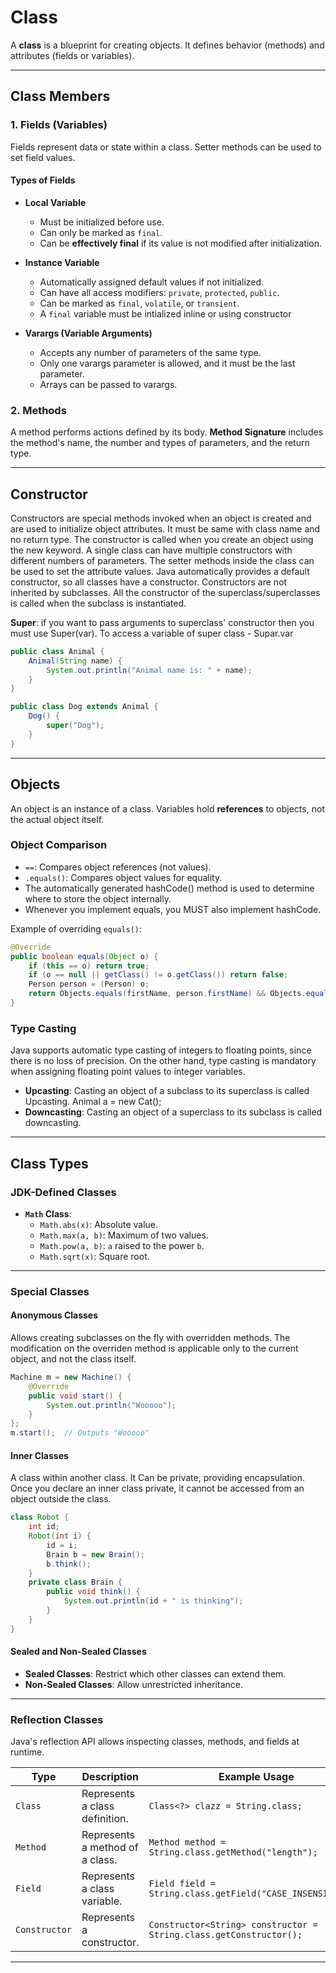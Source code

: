 # Class

A **class** is a blueprint for creating objects. It defines behavior (methods) and attributes (fields or variables).  

---

## Class Members

### 1. Fields (Variables)

Fields represent data or state within a class. Setter methods can be used to set field values.

#### Types of Fields  

- **Local Variable**
  
  - Must be initialized before use.  
  - Can only be marked as `final`.  
  - Can be **effectively final** if its value is not modified after initialization.  

- **Instance Variable**
  
  - Automatically assigned default values if not initialized.  
  - Can have all access modifiers: `private`, `protected`, `public`.  
  - Can be marked as `final`, `volatile`, or `transient`.  
  - A `final` variable must be intialized inline or using constructor

- **Varargs (Variable Arguments)**
  
  - Accepts any number of parameters of the same type.  
  - Only one varargs parameter is allowed, and it must be the last parameter.  
  - Arrays can be passed to varargs.  

### 2. Methods

A method performs actions defined by its body. **Method Signature** includes the method's name, the number and types of parameters, and the return type.  

---

## Constructor

Constructors are special methods invoked when an object is created and are used to initialize object attributes. It must be same with class name and no return type. The constructor is called when you create an object using the new keyword. A single class can have multiple constructors with different numbers of parameters. The setter methods inside the class can be used to set the attribute values. Java automatically provides a default constructor, so all classes have a constructor. Constructors are not inherited by subclasses. All the constructor of the superclass/superclasses is called when the subclass is instantiated.

**Super**:  if you want to pass arguments to superclass' constructor then you must use Super(var). To access a variable of super class - Supar.var

```java
public class Animal {
    Animal(String name) {
        System.out.println("Animal name is: " + name);
    }
}

public class Dog extends Animal {
    Dog() {
        super("Dog");
    }
}
```

---

## Objects

An object is an instance of a class. Variables hold **references** to objects, not the actual object itself.

### Object Comparison

- `==`: Compares object references (not values).  
- `.equals()`: Compares object values for equality.  
- The automatically generated hashCode() method is used to determine where to store the object internally.
- Whenever you implement equals, you MUST also implement hashCode.

Example of overriding `equals()`:

```java
@Override
public boolean equals(Object o) {
    if (this == o) return true;
    if (o == null || getClass() != o.getClass()) return false;
    Person person = (Person) o;
    return Objects.equals(firstName, person.firstName) && Objects.equals(lastName, person.lastName);
}
```

### Type Casting

Java supports automatic type casting of integers to floating points, since there is no loss of precision. On the other hand, type casting is mandatory when assigning floating point values to integer variables.

- **Upcasting**: Casting an object of a subclass to its superclass is called Upcasting. Animal a = new Cat();
- **Downcasting**: Casting an object of a superclass to its subclass is called downcasting.

---

## Class Types

### JDK-Defined Classes

- **`Math` Class**:  
  - `Math.abs(x)`: Absolute value.  
  - `Math.max(a, b)`: Maximum of two values.  
  - `Math.pow(a, b)`: `a` raised to the power `b`.  
  - `Math.sqrt(x)`: Square root.

---

### Special Classes

#### Anonymous Classes

Allows creating subclasses on the fly with overridden methods. The modification on the overriden method is applicable only to the current object, and not the class itself.

```java
Machine m = new Machine() {
    @Override
    public void start() {
        System.out.println("Wooooo");
    }
};
m.start();  // Outputs "Wooooo"
```

#### Inner Classes

A class within another class. It Can be private, providing encapsulation. Once you declare an inner class private, it cannot be accessed from an object outside the class.

```java
class Robot {
    int id;
    Robot(int i) {
        id = i;
        Brain b = new Brain();
        b.think();
    }
    private class Brain {
        public void think() {
            System.out.println(id + " is thinking");
        }
    }
}
```

#### Sealed and Non-Sealed Classes

- **Sealed Classes**: Restrict which other classes can extend them.  
- **Non-Sealed Classes**: Allow unrestricted inheritance.

---

### Reflection Classes

Java's reflection API allows inspecting classes, methods, and fields at runtime.  

| Type          | Description                               | Example Usage                                         |
|---------------|-------------------------------------------|-------------------------------------------------------|
| `Class`       | Represents a class definition.            | `Class<?> clazz = String.class;`                      |
| `Method`      | Represents a method of a class.           | `Method method = String.class.getMethod("length");`   |
| `Field`       | Represents a class variable.              | `Field field = String.class.getField("CASE_INSENSITIVE");` |
| `Constructor` | Represents a constructor.                 | `Constructor<String> constructor = String.class.getConstructor();` |

---
